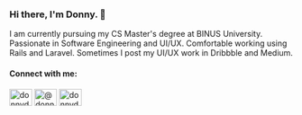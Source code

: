 <h3>Hi there, I'm Donny. 👋</h3>

<p>I am currently pursuing my CS Master's degree at BINUS University. Passionate in Software Engineering and UI/UX. Comfortable working using Rails and Laravel. Sometimes I post my UI/UX work in Dribbble and Medium.</p>

<h4 align="left">Connect with me:</h4>
<p align="left">
<a href="https://dribbble.com/donnydevanda" target="blank"><img align="center" src="https://raw.githubusercontent.com/rahuldkjain/github-profile-readme-generator/master/src/images/icons/Social/dribbble.svg" alt="donnydevanda" height="30" width="40" /></a>
<a href="https://medium.com/@donnydevanda" target="blank"><img align="center" src="https://raw.githubusercontent.com/rahuldkjain/github-profile-readme-generator/master/src/images/icons/Social/medium.svg" alt="@donnydevanda" height="30" width="40" /></a>
<a href="https://linkedin.com/in/donnydevanda" target="blank"><img align="center" src="https://raw.githubusercontent.com/rahuldkjain/github-profile-readme-generator/master/src/images/icons/Social/linked-in-alt.svg" alt="donnydevanda" height="30" width="40" /></a>
</p>
